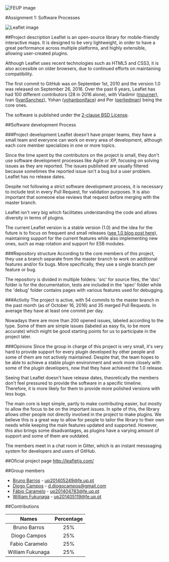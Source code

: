 ![FEUP image](https://sigarra.up.pt/feup/pt/WEB_GESSI_DOCS.download_file?p_name=F-370784536/logo_cores_oficiais.jpg)

#Assignment 1: Software Processes

![Leaflet image](https://rawgit.com/Leaflet/Leaflet/master/src/images/logo.svg)

##Project description
Leaflet is an open-source library for mobile-friendly interactive maps. It is designed to be very lightweight, in order to have a great performance across multiple platforms, and highly extensible, allowing user-created plugins.

Although Leaflet uses recent technologies such as HTML5 and CSS3, it is also accessible on older browsers, due to continued efforts on maintaining compatibility.

The first commit to GitHub was on September 1st, 2010 and the version 1.0 was released on September 26, 2016. Over the past 6 years, Leaflet has had 100 different contributors (28 in 2016 alone), with Vladimir ([mourner](https://github.com/mourner)), Ivan ([IvanSanchez](https://github.com/IvanSanchez)), Yohan ([yohanboniface](https://github.com/yohanboniface)) and Per ([perliedman](https://github.com/perliedman)) being the core ones.

The software is published under the [2-clause BSD License](https://github.com/Leaflet/Leaflet/blob/master/LICENSE).

##Software development Process

###Project development
Leaflet doesn't have proper teams, they have a small team and everyone can work on every area of development, although each core member specializes in one or more topics.

Since the time spent by the contributors on the project is small, they don't use software development processes like Agile or XP, focusing on solving issues as they are reported. The issues published are usually filtered because sometimes the reported issue isn't a bug but a user problem. Leaflet has no release dates.

Despite not following a strict software development process, it is necessary to include test in every Pull Request, for validation purposes. It is also important that someone else reviews that request before merging with the master branch.

Leaflet isn't very big which facilitates understanding the code and allows diversity in terms of plugins.

The current Leaflet version is a stable version (1.0) and the idea for the future is to focus on frequent and small releases ([see 1.0 blog post here](http://leafletjs.com/2016/09/27/leaflet-1.0-final.html)), maintaining support for the current features while also implementing new ones, such as map rotation and support for ES6 modules.

###Repository structure
According to the core members of this project, they use a branch separate from the master branch to work on additional features and/or fix bugs. More specifically, they use a single branch per feature or bug.

The repository is divided in multiple folders: 'src' for source files, the 'doc' folder is for the documentation, tests are included in the 'spec' folder while the 'debug' folder contains pages with various features used for debugging.

###Activity
The project is active, with 54 commits to the master branch in the past month (as of October 16, 2016) and 35 merged Pull Requests. In average they have at least one commit per day.

Nowadays there are more than 200 opened issues, labeled according to the type. Some of them are simple issues (labeled as easy fix, to be more accurate) which might be good starting points for us to participate in the project later.

###Opinions
Since the group in charge of this project is very small, it's very hard to provide support for every plugin developed by other people and some of them are not actively maintained. Despite that, the team hopes to be able to achieve a stable plugin environment and work more closely with some of the plugin developers, now that they have achieved the 1.0 release.

Seeing that Leaflet doesn't have release dates, theoretically the members don't feel pressured to provide the software in a specific timeline. Therefore, it is more likely for them to provide more polished versions with less bugs.

The main core is kept simple, partly to make contributing easier, but mostly to allow the focus to be on the important issues. In spite of this, the library allows other people not directly involved in the project to make plugins. We believe this is a great way to allow for people to tailor the library to their own needs while keeping the main features updated and supported. However, this also brings some disadvantages, as plugins have a varying amount of support and some of them are outdated.

The members meet in a chat room in Gitter, which is an instant messsaging system for developers and users of GitHub.

##Oficial project page
http://leafletjs.com/

##Group members
* [Bruno Barros](https://github.com/BrunoBarros21) - up201405249@fe.up.pt
* [Diogo Campos](https://github.com/DiogoMCampos) - d.diogocampos@gmail.com
* [Fábio Caramelo](https://github.com/Caramelo18) - up201404783@fe.up.pt
* [William Fukunaga](https://github.com/williamnf) - up201405119@fe.up.pt

##Contributions

|       **Names**   | **Percentage** |
|:----------------:	|:------------:	|
| Bruno Barros     	|      25%     	|
| Diogo Campos     	|      25%     	|
| Fabio Caramelo   	|      25%     	|
| William Fukunaga 	|      25%     	|
